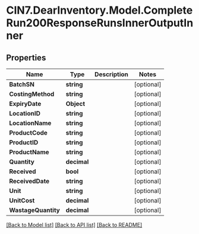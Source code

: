 # CIN7.DearInventory.Model.CompleteRun200ResponseRunsInnerOutputInner

## Properties

| Name                | Type        | Description | Notes      |
| ------------------- | ----------- | ----------- | ---------- |
| **BatchSN**         | **string**  |             | [optional] |
| **CostingMethod**   | **string**  |             | [optional] |
| **ExpiryDate**      | **Object**  |             | [optional] |
| **LocationID**      | **string**  |             | [optional] |
| **LocationName**    | **string**  |             | [optional] |
| **ProductCode**     | **string**  |             | [optional] |
| **ProductID**       | **string**  |             | [optional] |
| **ProductName**     | **string**  |             | [optional] |
| **Quantity**        | **decimal** |             | [optional] |
| **Received**        | **bool**    |             | [optional] |
| **ReceivedDate**    | **string**  |             | [optional] |
| **Unit**            | **string**  |             | [optional] |
| **UnitCost**        | **decimal** |             | [optional] |
| **WastageQuantity** | **decimal** |             | [optional] |

[[Back to Model list]](../README.md#documentation-for-models) [[Back to API list]](../README.md#documentation-for-api-endpoints) [[Back to README]](../README.md)
